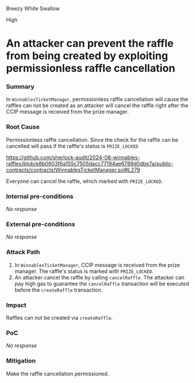 Breezy White Swallow

High

# An attacker can prevent the raffle from being created by exploiting permissionless raffle cancellation

### Summary

In `WinnablesTicketManager`, permissionless raffle cancellation will cause the raffles can not be created as an attacker will cancel the raffle right after the CCIP message is received from the prize manager.

### Root Cause

Permissionless raffle cancellation. Since the check for the raffle can be cancelled will pass if the raffle's status is `PRIZE_LOCKED`

https://github.com/sherlock-audit/2024-08-winnables-raffles/blob/e8b0603f6a155c7505dacc77194ae6789d0dbe7a/public-contracts/contracts/WinnablesTicketManager.sol#L279

Everyone can cancel the raffle, which marked with `PRIZE_LOCKED`.

### Internal pre-conditions

_No response_

### External pre-conditions

_No response_

### Attack Path

1. In `WinnablesTicketManager`, CCIP message is received from the prize manager. The raffle's status is marked with `PRIZE_LOCKED`.
2. An attacker cancel the raffle by calling `cancelRaffle`. The attacker can pay high gas to guarantee the `cancelRaffle` transaction will be executed before the `createRaffle` transaction.

### Impact

Raffles can not be created via `createRaffle`.

### PoC

_No response_

### Mitigation

Make the raffle cancellation permissioned.